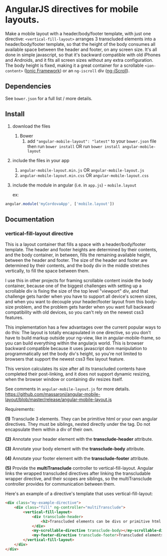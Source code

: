 # AngularJS directives for mobile layouts.

Make a mobile layout with a header/body/footer template, with just one directive: ```<vertical-fill-layout>``` arranges
3 transcluded elements into a header/body/footer template, so that the height of the body consumes all available space
between the header and footer, on any screen size.  It's all done in simple javascript, so that it's backward
compatible with old iPhones and Androids, and it fits all screen sizes without any extra configuration. The body height
is fixed, making it a great container for a scrollable ```<ion-content>``` ([Ionic Framework](http://ionicframework.com/docs/api/directive/ionContent/))
or an ```ng-iscroll``` div ([ng-iScroll](https://github.com/ibspoof/ng-iScroll)).

## Dependencies
See `bower.json` for a full list / more details.

## Install
1. download the files
	1. Bower
		1. add `"angular-mobile-layout": "latest"` to your `bower.json` file then run `bower install` OR run `bower install angular-mobile-layout`
2. include the files in your app
	1. `angular-mobile-layout.min.js` OR `angular-mobile-layout.js`
	2. `angular-mobile-layout.min.css` OR `angular-mobile-layout.css`
3. include the module in angular (i.e. in `app.js`) - `mobile.layout`

    ex:
>
```javascript
angular.module('myCordovaApp', ['mobile.layout'])
```

## Documentation

### vertical-fill-layout directive

This is a layout container that fills a space with a header/body/footer template.  The header and footer heights
are determined by their contents, and the body container, in between, fills the remaining available height, between the
header and footer. The size of the header and footer are determined by their contents, and the body div in the middle
stretches vertically, to fill the space between them.

I use this in other projects for framing scrollable content inside the body container, because one of the biggest
challenges with setting up a scrollable div is fixing the size of the top level "viewport" div, and that challenge gets
harder when you have to support all device's screen sizes, and when you want to decouple your header/footer layout from
this body-size problem, and the problem gets harder when you want full backward compatibility with old devices, so you
can't rely on the newest css3 features.

This implementation has a few advantages over the current popular ways to do this: The layout is totally encapsulated in
one directive, so you don't have to build markup outside your ng-view, like in angular-mobile-frame, so you can build
everything within the angularjs world. This is browser backward compatible because it uses javascript dom manipulation
to programmatically set the body div's height, so you're not limited to browsers that support the newest css3 flex
layout feature.


This version calculates its size after all its transcluded contents have completed their post-linking, and it does
not support dynamic resizing, when the browser window or containing div resizes itself.

See comments in `angular-mobile-layout.js` for more details.
https://github.com/massaroni/angular-mobile-layout/blob/master/release/angular-mobile-layout.js

Requirements:

**(1)** Transclude 3 elements.  They can be primitive html or your own angular directives. They must be siblings,
nested directly under the <vertical-fill-layout> tag. Do not encapsulate them within a div of their own.

**(2)** Annotate your header element with the **transclude-header** attribute.

**(3)** Annotate your body element with the **transclude-body** attribute.

**(4)** Annotate your footer element with the **transclude-footer** attribute.

**(5)** Provide the **multiTransclude** controller to vertical-fill-layout. Angular links the wrapped transcluded directives after linking the transcludable wrapper directive, and their scopes are siblings, so the multiTransclude controller provides for communication between them.

Here's an example of a directive's template that uses vertical-fill-layout:

>
```html
<div class="my-example-directive">
    <div class="fill" ng-controller="multiTransclude">
        <vertical-fill-layout>
            <div transclude-header>
                <h2>Transcluded elements can be divs or primitive html elements.</h2>
            </div>
            <my-scrollable-directive transclude-body></my-scrollable-directive>
            <my-footer-directive transclude-footer>Transcluded elements could also be angular directives.</my-footer-directive>
        </vertical-fill-layout>
    </div>
</div>
```

